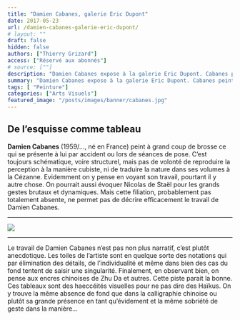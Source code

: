 ```yaml
---
title: "Damien Cabanes, galerie Eric Dupont"
date: 2017-05-23
url: /damien-cabanes-galerie-eric-dupont/ 
# layout: ""
draft: false
hidden: false
authors: ["Thierry Grizard"]
access: ["Réservé aux abonnés"]
# source: [""]
description: "Damien Cabanes expose à la galerie Eric Dupont. Cabanes peint à grand coup de brosse ce qui se présente à lui par accident, il peint des singularités"
summary: "Damien Cabanes expose à la galerie Eric Dupont. Cabanes peint à grand coup de brosse ce qui se présente à lui par accident, il peint des singularités"
tags: [ "Peinture"]
categories: ["Arts Visuels"]
featured_image: "/posts/images/banner/cabanes.jpg"
---
```

## De l’esquisse comme tableau

**Damien Cabanes** (1959/…, né en France) peint à grand coup de brosse ce qui se présente à lui par accident ou lors de séances de pose.
C’est toujours schématique, voire structurel, mais pas de volonté de reproduire la perception à la manière cubiste, ni de traduire la nature dans ses volumes à la Cézanne. Evidemment on y pense en voyant son travail, pourtant il y autre chose.
On pourrait aussi évoquer Nicolas de Staël pour les grands gestes brutaux et dynamiques. Mais cette filiation, probablement pas totalement absente, ne permet pas de décrire efficacement le travail de Damien Cabanes.

---

![](/posts/images/cabanes/Damien-Cabanes-2-1030x849.jpg)

---

Le travail de Damien Cabanes n’est pas non plus narratif, c’est plutôt anecdotique. Les toiles de l’artiste sont en quelque sorte des notations qui par élimination des détails, de l’individualité et même dans bien des cas du fond tentent de saisir une singularité.
Finalement, en observant bien, on pense aux encres chinoises de Zhu Da
et autres. Cette piste parait la bonne. Ces tableaux sont des haeccéités visuelles pour ne pas dire des Haïkus. On y trouve la même absence de fond que dans la calligraphie chinoise ou plutôt sa grande présence en tant qu’évidement et la même sobriété de geste dans la manière...